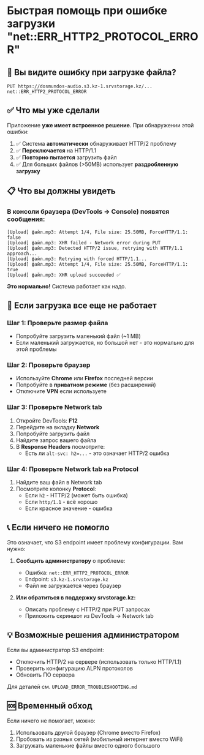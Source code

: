 # Быстрая помощь при ошибке загрузки "net::ERR_HTTP2_PROTOCOL_ERROR"

## 🔴 Вы видите ошибку при загрузке файла?

```
PUT https://dosmundos-audio.s3.kz-1.srvstorage.kz/... net::ERR_HTTP2_PROTOCOL_ERROR
```

## ✅ Что мы уже сделали

Приложение **уже имеет встроенное решение**. При обнаружении этой ошибки:

1. ✅ Система **автоматически** обнаруживает HTTP/2 проблему
2. ✅ **Переключается** на HTTP/1.1 
3. ✅ **Повторно пытается** загрузить файл
4. ✅ Для больших файлов (>50MB) использует **раздробленную загрузку**

## 📋 Что вы должны увидеть

### В консоли браузера (DevTools → Console) появятся сообщения:

```
[Upload] файл.mp3: Attempt 1/4, File size: 25.50MB, ForceHTTP/1.1: false
[Upload] файл.mp3: XHR failed - Network error during PUT
[Upload] файл.mp3: Detected HTTP/2 issue, retrying with HTTP/1.1 approach...
[Upload] файл.mp3: Retrying with forced HTTP/1.1...
[Upload] файл.mp3: Attempt 1/4, File size: 25.50MB, ForceHTTP/1.1: true
[Upload] файл.mp3: XHR upload succeeded ✅
```

**Это нормально!** Система работает как надо.

## 🔧 Если загрузка все еще не работает

### Шаг 1: Проверьте размер файла
- Попробуйте загрузить маленький файл (~1 MB)
- Если маленький загружается, но большой нет - это нормально для этой проблемы

### Шаг 2: Проверьте браузер
- Используйте **Chrome** или **Firefox** последней версии
- Попробуйте в **приватном режиме** (без расширений)
- Отключите **VPN** если используете

### Шаг 3: Проверьте Network tab
1. Откройте DevTools: **F12**
2. Перейдите на вкладку **Network**
3. Попробуйте загрузить файл
4. Найдите запрос вашего файла
5. В **Response Headers** посмотрите:
   - Есть ли `alt-svc: h2=...` - это означает HTTP/2 ошибка

### Шаг 4: Проверьте Network tab на Protocol
1. Найдите ваш файл в Network tab
2. Посмотрите колонку **Protocol**:
   - Если `h2` - HTTP/2 (может быть ошибка)
   - Если `http/1.1` - всё хорошо
   - Если красное значение - ошибка

## 📞 Если ничего не помогло

Это означает, что S3 endpoint имеет проблему конфигурации. Вам нужно:

1. **Сообщить администратору** о проблеме:
   - Ошибка: `net::ERR_HTTP2_PROTOCOL_ERROR`
   - Endpoint: `s3.kz-1.srvstorage.kz`
   - Файл не загружается через браузер

2. **Или обратиться в поддержку srvstorage.kz:**
   - Описать проблему с HTTP/2 при PUT запросах
   - Приложить скриншот из DevTools → Network tab

## 💡 Возможные решения администратором

Если вы администратор S3 endpoint:
- Отключить HTTP/2 на сервере (использовать только HTTP/1.1)
- Проверить конфигурацию ALPN протоколов
- Обновить ПО сервера

Для деталей см. `UPLOAD_ERROR_TROUBLESHOOTING.md`

## 🆘 Временный обход

Если ничего не помогает, можно:
1. Использовать другой браузер (Chrome вместо Firefox)
2. Пробовать из разных сетей (мобильный интернет вместо WiFi)
3. Загружать маленькие файлы вместо одного большого
